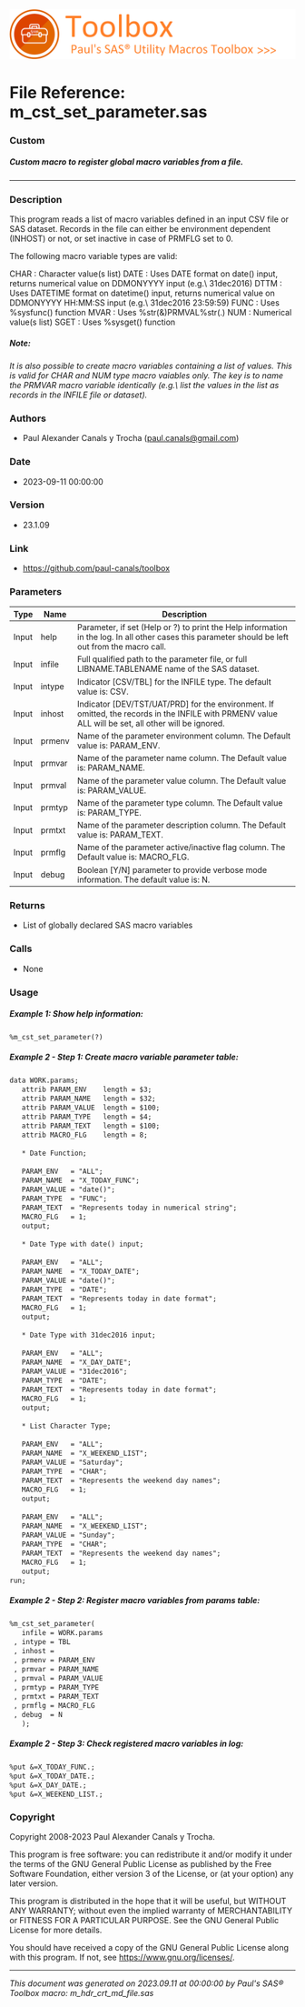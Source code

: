 ![../../misc/images/doc_banner.png](../../misc/images/doc_banner.png)
# 
# File Reference: m_cst_set_parameter.sas

### Custom

##### Custom macro to register global macro variables from a file.

***

### Description
This program reads a list of macro variables defined in an input CSV file or SAS dataset. Records in the file can either be environment dependent (INHOST) or not, or set inactive in case of PRMFLG set to 0.

 The following macro variable types are valid:

 CHAR : Character value(s list)
 DATE : Uses DATE format on date() input, returns numerical value on DDMONYYYY input (e.g.\ 31dec2016)
 DTTM : Uses DATETIME format on datetime() input, returns numerical value on DDMONYYYY HH:MM:SS input (e.g.\ 31dec2016 23:59:59)
 FUNC : Uses %sysfunc() function
 MVAR : Uses %str(&)PRMVAL%str(.)
 NUM  : Numerical value(s list)
 SGET : Uses %sysget() function



##### *Note:*
*It is also possible to create macro variables containing a list of values. This is valid for CHAR and NUM type macro vaiables only. The key is to name the PRMVAR macro variable identically (e.g.\ list the values in the list as records in the INFILE file or dataset).*

### Authors
* Paul Alexander Canals y Trocha (paul.canals@gmail.com)

### Date
* 2023-09-11 00:00:00

### Version
* 23.1.09

### Link
* https://github.com/paul-canals/toolbox

### Parameters
| Type | Name | Description |
| ---- | ---- | ----------- |
| Input | help | Parameter, if set (Help or ?) to print the Help information in the log. In all other cases this parameter should be left out from the macro call. |
| Input | infile | Full qualified path to the parameter file, or full LIBNAME.TABLENAME name of the SAS dataset. |
| Input | intype | Indicator [CSV/TBL] for the INFILE type. The default value is: CSV. |
| Input | inhost | Indicator [DEV/TST/UAT/PRD] for the environment. If omitted, the records in the INFILE with PRMENV value ALL will be set, all other will be ignored. |
| Input | prmenv | Name of the parameter environment column. The Default value is: PARAM_ENV. |
| Input | prmvar | Name of the parameter name column. The Default value is: PARAM_NAME. |
| Input | prmval | Name of the parameter value column. The Default value is: PARAM_VALUE. |
| Input | prmtyp | Name of the parameter type column. The Default value is: PARAM_TYPE. |
| Input | prmtxt | Name of the parameter description column. The Default value is: PARAM_TEXT. |
| Input | prmflg | Name of the parameter active/inactive flag column. The Default value is: MACRO_FLG. |
| Input | debug | Boolean [Y/N] parameter to provide verbose mode information. The default value is: N. |

### Returns
* List of globally declared SAS macro variables

### Calls
* None

### Usage

##### Example 1: Show help information:
```sas
%m_cst_set_parameter(?)
```

##### Example 2 - Step 1: Create macro variable parameter table:
```sas
data WORK.params;
   attrib PARAM_ENV    length = $3;
   attrib PARAM_NAME   length = $32;
   attrib PARAM_VALUE  length = $100;
   attrib PARAM_TYPE   length = $4;
   attrib PARAM_TEXT   length = $100;
   attrib MACRO_FLG    length = 8;

   * Date Function;

   PARAM_ENV   = "ALL";
   PARAM_NAME  = "X_TODAY_FUNC";
   PARAM_VALUE = "date()";
   PARAM_TYPE  = "FUNC";
   PARAM_TEXT  = "Represents today in numerical string";
   MACRO_FLG   = 1;
   output;

   * Date Type with date() input;

   PARAM_ENV   = "ALL";
   PARAM_NAME  = "X_TODAY_DATE";
   PARAM_VALUE = "date()";
   PARAM_TYPE  = "DATE";
   PARAM_TEXT  = "Represents today in date format";
   MACRO_FLG   = 1;
   output;

   * Date Type with 31dec2016 input;

   PARAM_ENV   = "ALL";
   PARAM_NAME  = "X_DAY_DATE";
   PARAM_VALUE = "31dec2016";
   PARAM_TYPE  = "DATE";
   PARAM_TEXT  = "Represents today in date format";
   MACRO_FLG   = 1;
   output;

   * List Character Type;

   PARAM_ENV   = "ALL";
   PARAM_NAME  = "X_WEEKEND_LIST";
   PARAM_VALUE = "Saturday";
   PARAM_TYPE  = "CHAR";
   PARAM_TEXT  = "Represents the weekend day names";
   MACRO_FLG   = 1;
   output;

   PARAM_ENV   = "ALL";
   PARAM_NAME  = "X_WEEKEND_LIST";
   PARAM_VALUE = "Sunday";
   PARAM_TYPE  = "CHAR";
   PARAM_TEXT  = "Represents the weekend day names";
   MACRO_FLG   = 1;
   output;
run;

```

##### Example 2 - Step 2: Register macro variables from params table:
```sas
%m_cst_set_parameter(
   infile = WORK.params
 , intype = TBL
 , inhost =
 , prmenv = PARAM_ENV
 , prmvar = PARAM_NAME
 , prmval = PARAM_VALUE
 , prmtyp = PARAM_TYPE
 , prmtxt = PARAM_TEXT
 , prmflg = MACRO_FLG
 , debug  = N
   );
```

##### Example 2 - Step 3: Check registered macro variables in log:
```sas
%put &=X_TODAY_FUNC.;
%put &=X_TODAY_DATE.;
%put &=X_DAY_DATE.;
%put &=X_WEEKEND_LIST.;
```

### Copyright
Copyright 2008-2023 Paul Alexander Canals y Trocha. 
 
This program is free software: you can redistribute it and/or modify 
it under the terms of the GNU General Public License as published by 
the Free Software Foundation, either version 3 of the License, or 
(at your option) any later version. 
 
This program is distributed in the hope that it will be useful, 
but WITHOUT ANY WARRANTY; without even the implied warranty of 
MERCHANTABILITY or FITNESS FOR A PARTICULAR PURPOSE. See the 
GNU General Public License for more details. 
 
You should have received a copy of the GNU General Public License 
along with this program. If not, see <https://www.gnu.org/licenses/>. 


***
*This document was generated on 2023.09.11 at 00:00:00 by Paul's SAS&reg; Toolbox macro: m_hdr_crt_md_file.sas*
